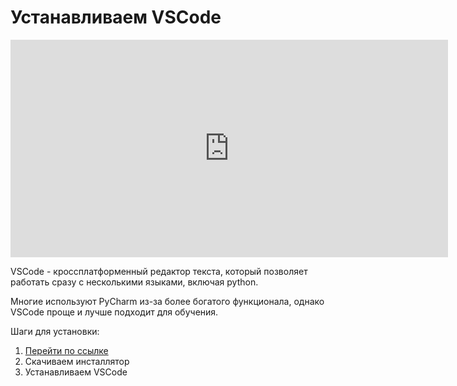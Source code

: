 # Устанавливаем VSCode

<p align="center"> 
<iframe width="700" height="348" src="https://www.youtube.com/embed/pE1C-M2mINc" title="YouTube video player" frameborder="0" allow="accelerometer; autoplay; clipboard-write; encrypted-media; gyroscope; picture-in-picture" allowfullscreen></iframe>
</p>

VSCode - кроссплатформенный редактор текста, который позволяет работать сразу с несколькими языками, включая python. 

Многие используют PyCharm из-за более богатого функционала, однако VSCode проще и лучше подходит для обучения.

Шаги для установки:

1. [Перейти по ссылке](https://code.visualstudio.com)
2. Скачиваем инсталлятор
3. Устанавливаем VSCode